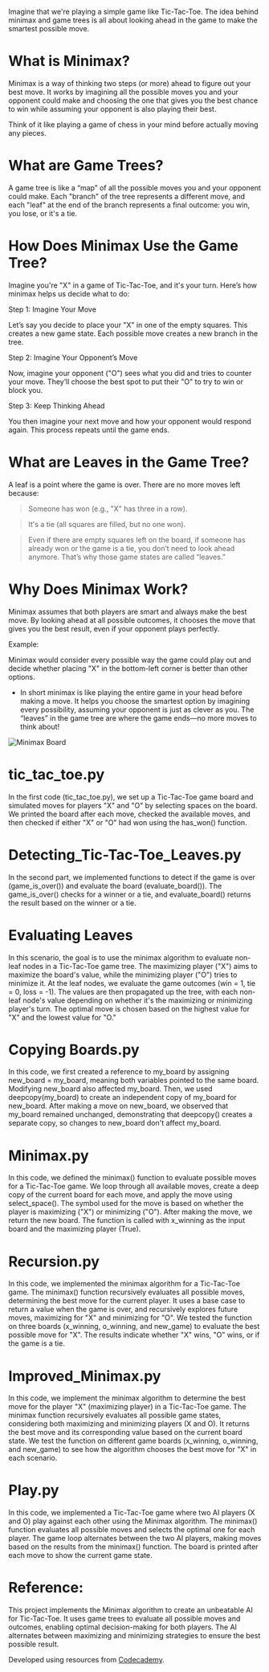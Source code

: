 Imagine that we're playing a simple game like Tic-Tac-Toe. The idea behind minimax and game trees is all about looking ahead in the game to make the smartest possible move.

# What is Minimax?
Minimax is a way of thinking two steps (or more) ahead to figure out your best move. It works by imagining all the possible moves you and your opponent could make and choosing the one that gives you the best chance to win while assuming your opponent is also playing their best.

Think of it like playing a game of chess in your mind before actually moving any pieces.

# What are Game Trees?
A game tree is like a “map” of all the possible moves you and your opponent could make. Each "branch" of the tree represents a different move, and each "leaf" at the end of the branch represents a final outcome: you win, you lose, or it's a tie.


# How Does Minimax Use the Game Tree?
Imagine you're "X" in a game of Tic-Tac-Toe, and it's your turn. Here’s how minimax helps us decide what to do:

Step 1: Imagine Your Move

Let’s say you decide to place your "X" in one of the empty squares. This creates a new game state. Each possible move creates a new branch in the tree.

Step 2: Imagine Your Opponent’s Move

Now, imagine your opponent ("O") sees what you did and tries to counter your move. They’ll choose the best spot to put their "O" to try to win or block you.

Step 3: Keep Thinking Ahead

You then imagine your next move and how your opponent would respond again. This process repeats until the game ends.

# What are Leaves in the Game Tree?
A leaf is a point where the game is over. There are no more moves left because:

> Someone has won (e.g., "X" has three in a row).

> It's a tie (all squares are filled, but no one won).

> Even if there are empty squares left on the board, if someone has already won or the game is a tie, you don’t need to look ahead anymore. That’s why those game states are called “leaves.”


# Why Does Minimax Work?
Minimax assumes that both players are smart and always make the best move. By looking ahead at all possible outcomes, it chooses the move that gives you the best result, even if your opponent plays perfectly.

Example:

Minimax would consider every possible way the game could play out and decide whether placing "X" in the bottom-left corner is better than other options.

* In short minimax is like playing the entire game in your head before making a move. It helps you choose the smartest option by imagining every possibility, assuming your opponent is just as clever as you. The “leaves” in the game tree are where the game ends—no more moves to think about!

![Minimax Board](https://github.com/user-attachments/assets/9581de33-4e33-437e-bc0e-c111deb1c51d)


# tic_tac_toe.py
In the first code (tic_tac_toe.py), we set up a Tic-Tac-Toe game board and simulated moves for players "X" and "O" by selecting spaces on the board. We printed the board after each move, checked the available moves, and then checked if either "X" or "O" had won using the has_won() function.

# Detecting_Tic-Tac-Toe_Leaves.py
In the second part, we implemented functions to detect if the game is over (game_is_over()) and evaluate the board (evaluate_board()). The game_is_over() checks for a winner or a tie, and evaluate_board() returns the result based on the winner or a tie.

# Evaluating Leaves
In this scenario, the goal is to use the minimax algorithm to evaluate non-leaf nodes in a Tic-Tac-Toe game tree. The maximizing player ("X") aims to maximize the board's value, while the minimizing player ("O") tries to minimize it. At the leaf nodes, we evaluate the game outcomes (win = 1, tie = 0, loss = -1). The values are then propagated up the tree, with each non-leaf node's value depending on whether it's the maximizing or minimizing player's turn. The optimal move is chosen based on the highest value for "X" and the lowest value for "O."

# Copying Boards.py
In this code, we first created a reference to my_board by assigning new_board = my_board, meaning both variables pointed to the same board. Modifying new_board also affected my_board. Then, we used deepcopy(my_board) to create an independent copy of my_board for new_board. After making a move on new_board, we observed that my_board remained unchanged, demonstrating that deepcopy() creates a separate copy, so changes to new_board don't affect my_board.

# Minimax.py
In this code, we defined the minimax() function to evaluate possible moves for a Tic-Tac-Toe game. We loop through all available moves, create a deep copy of the current board for each move, and apply the move using select_space(). The symbol used for the move is based on whether the player is maximizing ("X") or minimizing ("O"). After making the move, we return the new board. The function is called with x_winning as the input board and the maximizing player (True).

# Recursion.py
In this code, we implemented the minimax algorithm for a Tic-Tac-Toe game. The minimax() function recursively evaluates all possible moves, determining the best move for the current player. It uses a base case to return a value when the game is over, and recursively explores future moves, maximizing for "X" and minimizing for "O". We tested the function on three boards (x_winning, o_winning, and new_game) to evaluate the best possible move for "X". The results indicate whether "X" wins, "O" wins, or if the game is a tie.

# Improved_Minimax.py
In this code, we implement the minimax algorithm to determine the best move for the player "X" (maximizing player) in a Tic-Tac-Toe game. The minimax function recursively evaluates all possible game states, considering both maximizing and minimizing players (X and O). It returns the best move and its corresponding value based on the current board state. We test the function on different game boards (x_winning, o_winning, and new_game) to see how the algorithm chooses the best move for "X" in each scenario.

# Play.py
In this code, we implemented a Tic-Tac-Toe game where two AI players (X and O) play against each other using the Minimax algorithm. The minimax() function evaluates all possible moves and selects the optimal one for each player. The game loop alternates between the two AI players, making moves based on the results from the minimax() function. The board is printed after each move to show the current game state.

# Reference:
This project implements the Minimax algorithm to create an unbeatable AI for Tic-Tac-Toe. It uses game trees to evaluate all possible moves and outcomes, enabling optimal decision-making for both players. The AI alternates between maximizing and minimizing strategies to ensure the best possible result.

Developed using resources from [Codecademy](https://www.codecademy.com).







